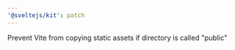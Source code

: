 ```yaml
---
'@sveltejs/kit': patch
---
```


Prevent Vite from copying static assets if directory is called "public"
